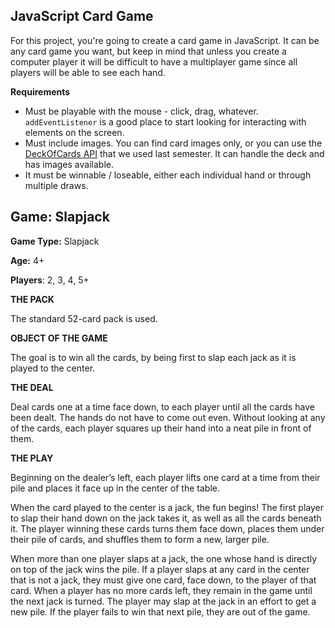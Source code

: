 ## JavaScript Card Game

For this project, you're going to create a card game in JavaScript. It can be any card game you want, but keep in mind that unless you create a computer player it will be difficult to have a multiplayer game since all players will be able to see each hand. 

**Requirements**
* Must be playable with the mouse - click, drag, whatever. `addEventListener` is a good place to start looking for interacting with elements on the screen.
* Must include images. You can find card images only, or you can use the [DeckOfCards API](https://deckofcardsapi.com/) that we used last semester. It can handle the deck and has images available. 
* It must be winnable / loseable, either each individual hand or through multiple draws. 

## Game: Slapjack

**Game Type:** Slapjack

**Age:** 4+

**Players**: 2, 3, 4, 5+


**THE PACK**

The standard 52-card pack is used.


**OBJECT OF THE GAME**

The goal is to win all the cards, by being first to slap each jack as it is played to the center.

**THE DEAL**

Deal cards one at a time face down, to each player until all the cards have been dealt. The hands do not have to come out even. Without looking at any of the cards, each player squares up their hand into a neat pile in front of them.

**THE PLAY**

Beginning on the dealer’s left, each player lifts one card at a time from their pile and places it face up in the center of the table.

When the card played to the center is a jack, the fun begins! The first player to slap their hand down on the jack takes it, as well as all the cards beneath it. The player winning these cards turns them face down, places them under their pile of cards, and shuffles them to form a new, larger pile.


When more than one player slaps at a jack, the one whose hand is directly on top of the jack wins the pile. If a player slaps at any card in the center that is not a jack, they must give one card, face down, to the player of that card. When a player has no more cards left, they remain in the game until the next jack is turned. The player may slap at the jack in an effort to get a new pile. If the player fails to win that next pile, they are out of the game.

